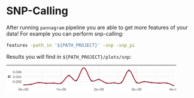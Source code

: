 # SNP-Calling

After running `pannagram` pipeline you are able to get more features of your data! For example you can perform snp-calling:
```sh
features -path_in '${PATH_PROJECT}' -snp -snp_pi
```
Results you will find in `${PATH_PROJECT}/plots/snp`:

<img
    src="../images/snp_pi.png"
    style="width: 90%; object-fit: cover;"
/>
